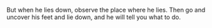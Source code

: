 But when he lies down, observe the place where he lies. Then go and uncover his feet and lie down, and he will tell you what to do.
